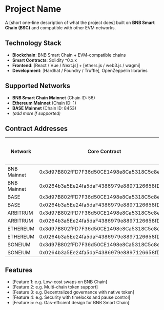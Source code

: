 # Project Name

A [short one-line description of what the project does] built on **BNB Smart Chain (BSC)** and compatible with other EVM networks.

## Technology Stack

- **Blockchain**: BNB Smart Chain + EVM-compatible chains  
- **Smart Contracts**: Solidity ^0.x.x  
- **Frontend**: [React / Vue / Next.js] + [ethers.js / web3.js / wagmi]  
- **Development**: [Hardhat / Foundry / Truffle], OpenZeppelin libraries  

## Supported Networks

- **BNB Smart Chain Mainnet** (Chain ID: 56)  
- **Ethereum Mainnet** (Chain ID: 1)
- **BASE Mainnet** (Chain ID: 8453)  
- *(add more if supported)*  

## Contract Addresses

| Network  | Core Contract | Token Contract | (Optional: Vault / Router / Governance) |
|----------|---------------|----------------|-----------------------------------------|
| BNB Mainnet | 0x3d97B802fFD7F36d50CE1498e8Ca5318C5c8e9EC | 0x.... | 0x.... |
| BNB Mainnet    | 0x0264b3a5Ee24fa5daF4386979e8897126658fD53 | 0x.... | 0x.... |
| BASE | 0x3d97B802fFD7F36d50CE1498e8Ca5318C5c8e9EC | 0x.... | 0x.... |
| BASE    | 0x0264b3a5Ee24fa5daF4386979e8897126658fD53 | 0x.... | 0x.... |
| ARBITRUM | 0x3d97B802fFD7F36d50CE1498e8Ca5318C5c8e9EC | 0x.... | 0x.... |
| ARBITRUM    | 0x0264b3a5Ee24fa5daF4386979e8897126658fD53 | 0x.... | 0x.... |
| ETHEREUM | 0x3d97B802fFD7F36d50CE1498e8Ca5318C5c8e9EC | 0x.... | 0x.... |
| ETHEREUM    | 0x0264b3a5Ee24fa5daF4386979e8897126658fD53 | 0x.... | 0x.... |
| SONEIUM | 0x3d97B802fFD7F36d50CE1498e8Ca5318C5c8e9EC | 0x.... | 0x.... |
| SONEIUM    | 0x0264b3a5Ee24fa5daF4386979e8897126658fD53 | 0x.... | 0x.... |
## Features

- [Feature 1: e.g. Low-cost swaps on BNB Chain]  
- [Feature 2: e.g. Multi-chain token support]  
- [Feature 3: e.g. Decentralized governance with native token]  
- [Feature 4: e.g. Security with timelocks and pause control]  
- [Feature 5: e.g. Gas-efficient design for BNB Smart Chain]  
